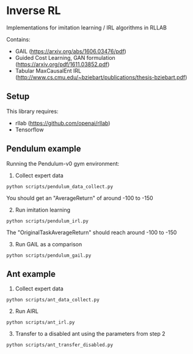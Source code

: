 # Inverse RL

Implementations for imitation learning / IRL algorithms in RLLAB

Contains:
- GAIL (https://arxiv.org/abs/1606.03476/pdf)
- Guided Cost Learning, GAN formulation (https://arxiv.org/pdf/1611.03852.pdf)
- Tabular MaxCausalEnt IRL (http://www.cs.cmu.edu/~bziebart/publications/thesis-bziebart.pdf)

Setup
---
This library requires:
- rllab (https://github.com/openai/rllab)
- Tensorflow

Pendulum example
---

Running the Pendulum-v0 gym environment:

1) Collect expert data
```
python scripts/pendulum_data_collect.py
```

You should get an "AverageReturn" of around -100 to -150

2) Run imitation learning
```
python scripts/pendulum_irl.py
```

The "OriginalTaskAverageReturn" should reach around -100 to -150

3) Run GAIL as a comparison
```
python scripts/pendulum_gail.py
```

Ant example
---

1) Collect expert data
```
python scripts/ant_data_collect.py
```

2) Run AIRL
```
python scripts/ant_irl.py
```

3) Transfer to a disabled ant using the parameters from step 2
```
python scripts/ant_transfer_disabled.py
```
